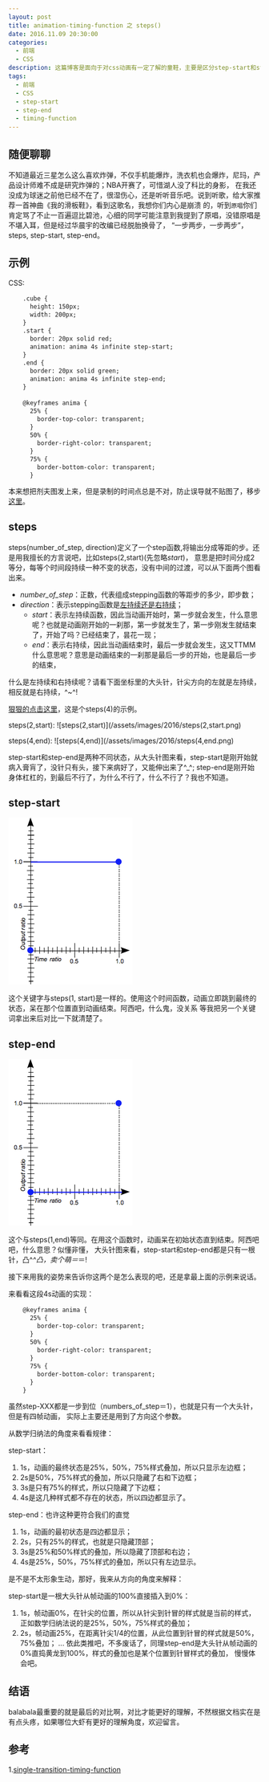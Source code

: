 ```yaml
---
layout: post
title: animation-timing-function 之 steps()
date: 2016.11.09 20:30:00
categories: 
  - 前端
  - CSS
description: 这篇博客是面向于对css动画有一定了解的童鞋，主要是区分step-start和step-end.
tags: 
  - 前端
  - CSS
  - step-start
  - step-end
  - timing-function
---
```


## 随便聊聊

不知道最近三星怎么这么喜欢炸弹，不仅手机能爆炸，洗衣机也会爆炸，尼玛，产品设计师难不成是研究炸弹的；NBA开赛了，可惜湖人没了科比的身影，
在我还没成为球迷之前他已经不在了，很湿伤心，还是听听音乐吧。说到听歌，给大家推荐一首神曲《我的滑板鞋》，看到这歌名，我想你们内心是崩溃
的，听到`原唱`你们肯定骂了不止一百遍逗比碧池，心细的同学可能注意到我提到了原唱，没错原唱是不堪入耳，但是经过华晨宇的改编已经脱胎换骨了，
“一步两步，一步两步”，steps, step-start, step-end。

## 示例

CSS:

```
    .cube {
      height: 150px;
      width: 200px;
    }
    .start {
      border: 20px solid red;
      animation: anima 4s infinite step-start;
    }
    .end {
      border: 20px solid green;
      animation: anima 4s infinite step-end;
    }

    @keyframes anima {
      25% {
        border-top-color: transparent;
      }
      50% {
        border-right-color: transparent;
      }
      75% {
        border-bottom-color: transparent;
      }

```

本来想把剂夫图发上来，但是录制的时间点总是不对，防止误导就不贴图了，移步[这里](https://jsfiddle.net/CoderGLM/7gz452ad/)。

## steps

steps(number_of_step, direction)定义了一个step函数,将输出分成等距的步。还是用我擅长的方言说吧，比如steps(2,start)(先忽略*start*)，
意思是把时间分成2等分，每等个时间段持续一种不变的状态，没有中间的过渡，可以从下面两个图看出来。

- *number_of_step*：正数，代表组成stepping函数的等距步的多少，即步数；
- *direction*：表示stepping函数是[左持续还是右持续][1]；
  - *start*：表示左持续函数，因此当动画开始时，第一步就会发生，什么意思呢？也就是动画刚开始的一刹那，第一步就发生了，第一步刚发生就结束了，开始了吗？已经结束了，昙花一现；
  - *end*：表示右持续，因此当动画结束时，最后一步就会发生，这又TTMM什么意思呢？意思是动画结束的一刹那是最后一步的开始，也是最后一步的结束，

什么是左持续和右持续呢？请看下面坐标里的大头针，针尖方向的左就是左持续，相反就是右持续，^~^!

[狠狠的点击这里][2]，这是个steps(4)的示例。

steps\(2,start\):
![steps(2,start)](/assets/images/2016/steps(2,start.png)

steps\(4,end\):
![steps(4,end)](/assets/images/2016/steps(4,end.png)



step-start和step-end是两种不同状态，从大头针图来看，step-start是刚开始就病入膏肓了，没针只有头，接下来病好了，又能伸出来了^_^;
step-end是刚开始身体杠杠的，到最后不行了，为什么不行了，什么不行了？我也不知道。

## step-start

![steps-start](/assets/images/2016/step-start.png)

这个关键字与steps(1, start)是一样的。使用这个时间函数，动画立即跳到最终的状态，呆在那个位置直到动画结束。阿西吧，什么鬼，没关系
等我把另一个关键词拿出来后对比一下就清楚了。

## step-end

![step-end](/assets/images/2016/step-end.png)

这个与steps(1,end)等同。在用这个函数时，动画呆在初始状态直到结束。阿西吧吧，什么意思？似懂非懂，
大头针图来看，step-start和step-end都是只有一根针，凸^_^凸，卖个萌＝_＝!


接下来用我的姿势来告诉你这两个是怎么表现的吧，还是拿最上面的示例来说话。

来看看这段4s动画的实现：

```
    @keyframes anima {
      25% {
        border-top-color: transparent;
      }
      50% {
        border-right-color: transparent;
      }
      75% {
        border-bottom-color: transparent;
      }
    }

```

虽然step-XXX都是一步到位（numbers_of_step＝1），也就是只有一个大头针，但是有四帧动画，
实际上主要还是用到了方向这个参数。

从数学归纳法的角度来看看规律：

step-start：

1. 1s，动画的最终状态是25%，50%，75%样式叠加，所以只显示左边框；
2. 2s是50%，75%样式的叠加，所以只隐藏了右和下边框；
3. 3s是只有75%的样式，所以只隐藏了下边框；
4. 4s是这几种样式都不存在的状态，所以四边都显示了。

step-end：也许这种更符合我们的直觉

1. 1s，动画的最初状态是四边都显示；
2. 2s，只有25%的样式，也就是只隐藏顶部；
3. 3s是25%和50%样式的叠加，所以隐藏了顶部和右边；
4. 4s是25%，50%，75%样式的叠加，所以只有左边显示。

是不是不太形象生动，那好，我来从方向的角度来解释：

step-start是一根大头针从帧动画的100%直接插入到0%：

1. 1s，帧动画0%，在针尖的位置，所以从针尖到针冒的样式就是当前的样式，正如数学归纳法说的是25%，50%，75%样式的叠加；
2. 2s，帧动画25%，在距离针尖1/4的位置，从此位置到针冒的样式就是50%，75%叠加；
...
依此类推吧，不多废话了，同理step-end是大头针从帧动画的0%直捣黄龙到100%，样式的叠加也是某个位置到针冒样式的叠加，
慢慢体会吧。

## 结语

balabala最重要的就是最后的对比啊，对比才能更好的理解，不然根据文档实在是有点头疼，如果哪位大虾有更好的理解角度，欢迎留言。

## 参考

1.[single-transition-timing-function](https://developer.mozilla.org/en-US/docs/Web/CSS/single-transition-timing-function)<br/>




[1]: http://en.wikipedia.org/wiki/Left-continuous#Directional_and_semi-continuity "left- or right-continuous"
[2]: https://jsfiddle.net/CoderGLM/e6hd40c8/ "steps(4)示例"
